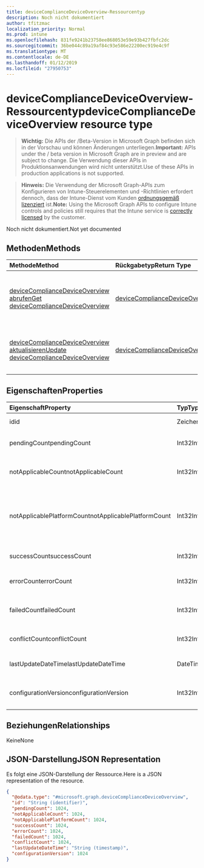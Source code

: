 ```yaml
---
title: deviceComplianceDeviceOverview-Ressourcentyp
description: Noch nicht dokumentiert
author: tfitzmac
localization_priority: Normal
ms.prod: intune
ms.openlocfilehash: 831fe9241b23758ee868053e59e93b427fbfc2dc
ms.sourcegitcommit: 36be044c89a19af84c93e586e22200ec919e4c9f
ms.translationtype: MT
ms.contentlocale: de-DE
ms.lasthandoff: 01/12/2019
ms.locfileid: "27950753"
---
```

# <a name="devicecompliancedeviceoverview-resource-type"></a><span data-ttu-id="a1c5a-103">deviceComplianceDeviceOverview-Ressourcentyp</span><span class="sxs-lookup"><span data-stu-id="a1c5a-103">deviceComplianceDeviceOverview resource type</span></span>

> <span data-ttu-id="a1c5a-104">**Wichtig:** Die APIs der /Beta-Version in Microsoft Graph befinden sich in der Vorschau und können Änderungen unterliegen.</span><span class="sxs-lookup"><span data-stu-id="a1c5a-104">**Important:** APIs under the / beta version in Microsoft Graph are in preview and are subject to change.</span></span> <span data-ttu-id="a1c5a-105">Die Verwendung dieser APIs in Produktionsanwendungen wird nicht unterstützt.</span><span class="sxs-lookup"><span data-stu-id="a1c5a-105">Use of these APIs in production applications is not supported.</span></span>

> <span data-ttu-id="a1c5a-106">**Hinweis:** Die Verwendung der Microsoft Graph-APIs zum Konfigurieren von Intune-Steuerelementen und -Richtlinien erfordert dennoch, dass der Intune-Dienst vom Kunden [ordnungsgemäß lizenziert](https://go.microsoft.com/fwlink/?linkid=839381) ist.</span><span class="sxs-lookup"><span data-stu-id="a1c5a-106">**Note:** Using the Microsoft Graph APIs to configure Intune controls and policies still requires that the Intune service is [correctly licensed](https://go.microsoft.com/fwlink/?linkid=839381) by the customer.</span></span>

<span data-ttu-id="a1c5a-107">Noch nicht dokumentiert.</span><span class="sxs-lookup"><span data-stu-id="a1c5a-107">Not yet documented</span></span>
## <a name="methods"></a><span data-ttu-id="a1c5a-108">Methoden</span><span class="sxs-lookup"><span data-stu-id="a1c5a-108">Methods</span></span>
|<span data-ttu-id="a1c5a-109">Methode</span><span class="sxs-lookup"><span data-stu-id="a1c5a-109">Method</span></span>|<span data-ttu-id="a1c5a-110">Rückgabetyp</span><span class="sxs-lookup"><span data-stu-id="a1c5a-110">Return Type</span></span>|<span data-ttu-id="a1c5a-111">Beschreibung</span><span class="sxs-lookup"><span data-stu-id="a1c5a-111">Description</span></span>|
|:---|:---|:---|
|[<span data-ttu-id="a1c5a-112">deviceComplianceDeviceOverview abrufen</span><span class="sxs-lookup"><span data-stu-id="a1c5a-112">Get deviceComplianceDeviceOverview</span></span>](../api/intune-deviceconfig-devicecompliancedeviceoverview-get.md)|[<span data-ttu-id="a1c5a-113">deviceComplianceDeviceOverview</span><span class="sxs-lookup"><span data-stu-id="a1c5a-113">deviceComplianceDeviceOverview</span></span>](../resources/intune-deviceconfig-devicecompliancedeviceoverview.md)|<span data-ttu-id="a1c5a-114">Lesen von Eigenschaften und Beziehungen des [deviceComplianceDeviceOverview](../resources/intune-deviceconfig-devicecompliancedeviceoverview.md)-Objekts.</span><span class="sxs-lookup"><span data-stu-id="a1c5a-114">Read properties and relationships of the [deviceComplianceDeviceOverview](../resources/intune-deviceconfig-devicecompliancedeviceoverview.md) object.</span></span>|
|[<span data-ttu-id="a1c5a-115">deviceComplianceDeviceOverview aktualisieren</span><span class="sxs-lookup"><span data-stu-id="a1c5a-115">Update deviceComplianceDeviceOverview</span></span>](../api/intune-deviceconfig-devicecompliancedeviceoverview-update.md)|[<span data-ttu-id="a1c5a-116">deviceComplianceDeviceOverview</span><span class="sxs-lookup"><span data-stu-id="a1c5a-116">deviceComplianceDeviceOverview</span></span>](../resources/intune-deviceconfig-devicecompliancedeviceoverview.md)|<span data-ttu-id="a1c5a-117">Aktualisieren der Eigenschaften eines [deviceComplianceDeviceOverview](../resources/intune-deviceconfig-devicecompliancedeviceoverview.md)-Objekts.</span><span class="sxs-lookup"><span data-stu-id="a1c5a-117">Update the properties of a [deviceComplianceDeviceOverview](../resources/intune-deviceconfig-devicecompliancedeviceoverview.md) object.</span></span>|

## <a name="properties"></a><span data-ttu-id="a1c5a-118">Eigenschaften</span><span class="sxs-lookup"><span data-stu-id="a1c5a-118">Properties</span></span>
|<span data-ttu-id="a1c5a-119">Eigenschaft</span><span class="sxs-lookup"><span data-stu-id="a1c5a-119">Property</span></span>|<span data-ttu-id="a1c5a-120">Typ</span><span class="sxs-lookup"><span data-stu-id="a1c5a-120">Type</span></span>|<span data-ttu-id="a1c5a-121">Beschreibung</span><span class="sxs-lookup"><span data-stu-id="a1c5a-121">Description</span></span>|
|:---|:---|:---|
|<span data-ttu-id="a1c5a-122">id</span><span class="sxs-lookup"><span data-stu-id="a1c5a-122">id</span></span>|<span data-ttu-id="a1c5a-123">Zeichenfolge</span><span class="sxs-lookup"><span data-stu-id="a1c5a-123">String</span></span>|<span data-ttu-id="a1c5a-124">Schlüssel der Entität</span><span class="sxs-lookup"><span data-stu-id="a1c5a-124">Key of the entity.</span></span>|
|<span data-ttu-id="a1c5a-125">pendingCount</span><span class="sxs-lookup"><span data-stu-id="a1c5a-125">pendingCount</span></span>|<span data-ttu-id="a1c5a-126">Int32</span><span class="sxs-lookup"><span data-stu-id="a1c5a-126">Int32</span></span>|<span data-ttu-id="a1c5a-127">Anzahl der ausstehenden Geräte</span><span class="sxs-lookup"><span data-stu-id="a1c5a-127">Number of pending devices</span></span>|
|<span data-ttu-id="a1c5a-128">notApplicableCount</span><span class="sxs-lookup"><span data-stu-id="a1c5a-128">notApplicableCount</span></span>|<span data-ttu-id="a1c5a-129">Int32</span><span class="sxs-lookup"><span data-stu-id="a1c5a-129">Int32</span></span>|<span data-ttu-id="a1c5a-130">Anzahl der ausgenommenen Geräte</span><span class="sxs-lookup"><span data-stu-id="a1c5a-130">Number of not applicable devices</span></span>|
|<span data-ttu-id="a1c5a-131">notApplicablePlatformCount</span><span class="sxs-lookup"><span data-stu-id="a1c5a-131">notApplicablePlatformCount</span></span>|<span data-ttu-id="a1c5a-132">Int32</span><span class="sxs-lookup"><span data-stu-id="a1c5a-132">Int32</span></span>|<span data-ttu-id="a1c5a-133">Anzahl der Geräte, die aufgrund von Konflikt Plattform und Richtlinie nicht zutreffend</span><span class="sxs-lookup"><span data-stu-id="a1c5a-133">Number of not applicable devices due to mismatch platform and policy</span></span>|
|<span data-ttu-id="a1c5a-134">successCount</span><span class="sxs-lookup"><span data-stu-id="a1c5a-134">successCount</span></span>|<span data-ttu-id="a1c5a-135">Int32</span><span class="sxs-lookup"><span data-stu-id="a1c5a-135">Int32</span></span>|<span data-ttu-id="a1c5a-136">Anzahl der erfolgreichen Geräte</span><span class="sxs-lookup"><span data-stu-id="a1c5a-136">Number of succeeded devices</span></span>|
|<span data-ttu-id="a1c5a-137">errorCount</span><span class="sxs-lookup"><span data-stu-id="a1c5a-137">errorCount</span></span>|<span data-ttu-id="a1c5a-138">Int32</span><span class="sxs-lookup"><span data-stu-id="a1c5a-138">Int32</span></span>|<span data-ttu-id="a1c5a-139">Anzahl der fehlerhaften Geräte</span><span class="sxs-lookup"><span data-stu-id="a1c5a-139">Number of error devices</span></span>|
|<span data-ttu-id="a1c5a-140">failedCount</span><span class="sxs-lookup"><span data-stu-id="a1c5a-140">failedCount</span></span>|<span data-ttu-id="a1c5a-141">Int32</span><span class="sxs-lookup"><span data-stu-id="a1c5a-141">Int32</span></span>|<span data-ttu-id="a1c5a-142">Anzahl der fehlgeschlagenen Geräte</span><span class="sxs-lookup"><span data-stu-id="a1c5a-142">Number of failed devices</span></span>|
|<span data-ttu-id="a1c5a-143">conflictCount</span><span class="sxs-lookup"><span data-stu-id="a1c5a-143">conflictCount</span></span>|<span data-ttu-id="a1c5a-144">Int32</span><span class="sxs-lookup"><span data-stu-id="a1c5a-144">Int32</span></span>|<span data-ttu-id="a1c5a-145">Anzahl der Geräte in Konflikt</span><span class="sxs-lookup"><span data-stu-id="a1c5a-145">Number of devices in conflict</span></span>|
|<span data-ttu-id="a1c5a-146">lastUpdateDateTime</span><span class="sxs-lookup"><span data-stu-id="a1c5a-146">lastUpdateDateTime</span></span>|<span data-ttu-id="a1c5a-147">DateTimeOffset</span><span class="sxs-lookup"><span data-stu-id="a1c5a-147">DateTimeOffset</span></span>|<span data-ttu-id="a1c5a-148">Datum und Uhrzeit der letzten Aktualisierung</span><span class="sxs-lookup"><span data-stu-id="a1c5a-148">Last update time</span></span>|
|<span data-ttu-id="a1c5a-149">configurationVersion</span><span class="sxs-lookup"><span data-stu-id="a1c5a-149">configurationVersion</span></span>|<span data-ttu-id="a1c5a-150">Int32</span><span class="sxs-lookup"><span data-stu-id="a1c5a-150">Int32</span></span>|<span data-ttu-id="a1c5a-151">Version der Richtlinie für diese Übersicht</span><span class="sxs-lookup"><span data-stu-id="a1c5a-151">Version of the policy for that overview</span></span>|

## <a name="relationships"></a><span data-ttu-id="a1c5a-152">Beziehungen</span><span class="sxs-lookup"><span data-stu-id="a1c5a-152">Relationships</span></span>
<span data-ttu-id="a1c5a-153">Keine</span><span class="sxs-lookup"><span data-stu-id="a1c5a-153">None</span></span>
## <a name="json-representation"></a><span data-ttu-id="a1c5a-154">JSON-Darstellung</span><span class="sxs-lookup"><span data-stu-id="a1c5a-154">JSON Representation</span></span>
<span data-ttu-id="a1c5a-155">Es folgt eine JSON-Darstellung der Ressource.</span><span class="sxs-lookup"><span data-stu-id="a1c5a-155">Here is a JSON representation of the resource.</span></span>
<!-- {
  "blockType": "resource",
  "keyProperty": "id",
  "@odata.type": "microsoft.graph.deviceComplianceDeviceOverview"
}
-->
``` json
{
  "@odata.type": "#microsoft.graph.deviceComplianceDeviceOverview",
  "id": "String (identifier)",
  "pendingCount": 1024,
  "notApplicableCount": 1024,
  "notApplicablePlatformCount": 1024,
  "successCount": 1024,
  "errorCount": 1024,
  "failedCount": 1024,
  "conflictCount": 1024,
  "lastUpdateDateTime": "String (timestamp)",
  "configurationVersion": 1024
}
```





